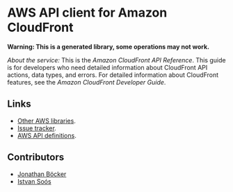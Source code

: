 # AWS API client for Amazon CloudFront

**Warning: This is a generated library, some operations may not work.**

*About the service:*
This is the <i>Amazon CloudFront API Reference</i>. This guide is for
developers who need detailed information about CloudFront API actions, data
types, and errors. For detailed information about CloudFront features, see
the <i>Amazon CloudFront Developer Guide</i>.

## Links

- [Other AWS libraries](https://github.com/agilord/aws_client/tree/master/generated).
- [Issue tracker](https://github.com/agilord/aws_client/issues).
- [AWS API definitions](https://github.com/aws/aws-sdk-js/tree/master/apis).

## Contributors

- [Jonathan Böcker](https://github.com/Schwusch)
- [Istvan Soós](https://github.com/isoos)

